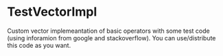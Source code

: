 # TestVectorImpl

Custom vector implemeantation of basic operators with some test code (using inforamion from google and stackoverflow).
You can use/distribute this code as you want.
